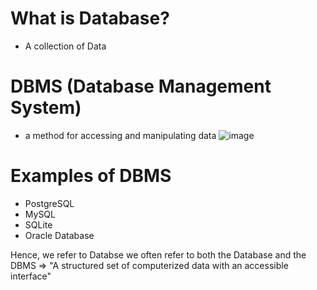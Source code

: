 # What is Database?

- A collection of Data

# DBMS (Database Management System)

- a method for accessing and manipulating data
  ![image](https://user-images.githubusercontent.com/102004753/225847417-de964c9c-2cef-4a19-a386-9f37e88eda14.png)

# Examples of DBMS

- PostgreSQL
- MySQL
- SQLite
- Oracle Database

Hence, we refer to Databse we often refer to both the Database and the DBMS
=> "A structured set of computerized data with an accessible interface"
